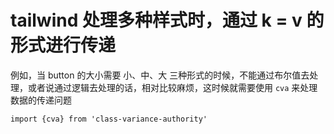# tailwind 处理多种样式时，通过 k = v 的形式进行传递

例如，当 button 的大小需要 小、中、大 三种形式的时候，不能通过布尔值去处理，或者说通过逻辑去处理的话，相对比较麻烦，这时候就需要使用 `cva` 来处理数据的传递问题

```shell
import {cva} from 'class-variance-authority'
```